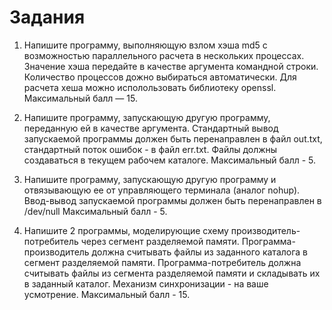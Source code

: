 # Задания

1. Напишите программу, выполняющую взлом хэша md5 с возможностью параллельного расчета в нескольких процессах. Значение хэша передайте в качестве аргумента командной строки. Количество процессов дожно выбираться автоматически. Для расчета хеша можно исполользовать библиотеку openssl.
Максимальный балл — 15.

2. Напишите программу, запускающую другую программу, переданную ей в качестве аргумента.
Стандартный вывод запускаемой программы должен быть перенаправлен в файл out.txt, стандартный поток ошибок - в файл err.txt. Файлы должны создаваться в текущем рабочем каталоге.
Максимальный балл - 5.

3. Напишите программу, запускающую другую программу и отвязывающую ее от управляющего терминала (аналог nohup).
Ввод-вывод запускаемой программы должен быть перенаправлен в /dev/null
Максимальный балл - 5.

4. Напишите 2 программы, моделирующие схему производитель-потребитель через сегмент разделяемой памяти.
Программа-производитель должна считывать файлы из заданного каталога в сегмент разделяемой памяти.
Программа-потребитель должна считывать файлы из сегмента разделяемой памяти и складывать их в заданный каталог.
Механизм синхронизации - на ваше усмотрение.
Максимальный балл - 15.
